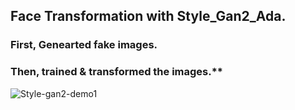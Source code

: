 ## Face Transformation with Style_Gan2_Ada. 

### First, Genearted fake images.

### Then, trained & transformed the images.**

![Style-gan2-demo1](https://user-images.githubusercontent.com/85226862/175124977-87d2ce81-2c4e-4151-856c-5599de50b10c.gif)
